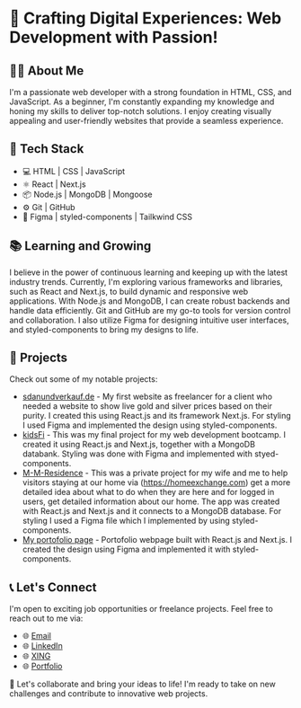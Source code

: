 # 🌟 Crafting Digital Experiences: Web Development with Passion!

## 👨‍💻 About Me
I'm a passionate web developer with a strong foundation in HTML, CSS, and JavaScript. As a beginner, I'm constantly expanding my knowledge and honing my skills to deliver top-notch solutions. I enjoy creating visually appealing and user-friendly websites that provide a seamless experience.

## 🔧 Tech Stack
- 💻 HTML | CSS | JavaScript
- ⚛️ React | Next.js
- 📦 Node.js | MongoDB | Mongoose
- ⚙️ Git | GitHub
- 🎨 Figma | styled-components | Tailkwind CSS

## 📚 Learning and Growing
I believe in the power of continuous learning and keeping up with the latest industry trends. Currently, I'm exploring various frameworks and libraries, such as React and Next.js, to build dynamic and responsive web applications. With Node.js and MongoDB, I can create robust backends and handle data efficiently. Git and GitHub are my go-to tools for version control and collaboration. I also utilize Figma for designing intuitive user interfaces, and styled-components to bring my designs to life.

## 🌟 Projects
Check out some of my notable projects:
- [sdanundverkauf.de](https://sdanundverkauf.de) - My first website as freelancer for a client who needed a website to show live gold and silver prices based on their purity. I created this using React.js and its framework Next.js. For styling I used Figma and implemented the design using styled-components.
- [kidsFi](https://kidsfi.vercel.app) - This was my final project for my web development bootcamp. I created it using React.js and Next.js, together with a MongoDB databank. Styling was done with Figma and implemented with styed-components.
- [M-M-Residence](https://m-m-residence.vercel.app) - This was a private project for my wife and me to help visitors staying at our home via (https://homeexchange.com) get a more detailed idea about what to do when they are here and for logged in users, get detailed information about our home. The app was created with React.js and Next.js and it connects to a MongoDB database. For styling I used a Figma file which I implemented by using styled-components.
- [My portofolio page](https://mihai.vercel.app) - Portofolio webpage built with React.js and Next.js. I created the design using Figma and implemented it with styled-components. 

## 📞 Let's Connect
I'm open to exciting job opportunities or freelance projects. Feel free to reach out to me via:
- 🌐 [Email](mailto:mihai.mazareanu@gmail.com)
- 🌐 [LinkedIn](https://www.linkedin.com/in/mihai-mazareanu/)
- 🌐 [XING](https://www.xing.com/profile/Mihai_Mazareanu/cv)
- 🌐 [Portfolio](https://mihai.vercel.app)

🚀 Let's collaborate and bring your ideas to life! I'm ready to take on new challenges and contribute to innovative web projects.
